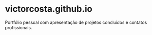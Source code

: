 # victorcosta.github.io
Portfólio pessoal com apresentação de projetos concluídos e contatos profissionais.
